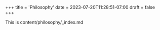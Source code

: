 +++
title = 'Philosophy'
date = 2023-07-20T11:28:51-07:00
draft = false
+++

This is content/philosophy/_index.md
